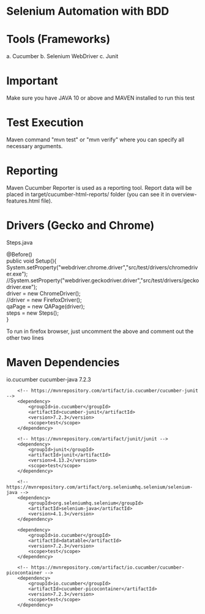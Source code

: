 # Selenium Automation with BDD
# Tools (Frameworks)
a. Cucumber
b. Selenium WebDriver
c. Junit

# Important
Make sure you have JAVA 10 or above and MAVEN installed to run this test

# Test Execution
Maven command "mvn test" or "mvn verify" where you can specify all necessary arguments.

# Reporting
Maven Cucumber Reporter is used as a reporting tool. Report data will be placed in target/cucumber-html-reports/ folder (you can see it in overview-features.html file).

# Drivers (Gecko and Chrome)
Steps.java

@Before()<br /> 
    public void Setup(){<br /> 
        System.setProperty("webdriver.chrome.driver","src/test/drivers/chromedriver.exe");<br />
        //System.setProperty("webdriver.geckodriver.driver","src/test/drivers/geckodriver.exe");<br />
        driver = new ChromeDriver();<br /> 
       //driver = new FirefoxDriver();<br /> 
        qaPage = new QAPage(driver);<br /> 
        steps = new Steps();<br /> 
    } 

To run in firefox browser, just uncomment the above and comment out the other two lines

# Maven Dependencies

<dependencies>
        <!-- https://mvnrepository.com/artifact/io.cucumber/cucumber-java -->
        <dependency>
            <groupId>io.cucumber</groupId>
            <artifactId>cucumber-java</artifactId>
            <version>7.2.3</version>
        </dependency>

        <!-- https://mvnrepository.com/artifact/io.cucumber/cucumber-junit -->
        <dependency>
            <groupId>io.cucumber</groupId>
            <artifactId>cucumber-junit</artifactId>
            <version>7.2.3</version>
            <scope>test</scope>
        </dependency>

        <!-- https://mvnrepository.com/artifact/junit/junit -->
        <dependency>
            <groupId>junit</groupId>
            <artifactId>junit</artifactId>
            <version>4.13.2</version>
            <scope>test</scope>
        </dependency>

        <!-- https://mvnrepository.com/artifact/org.seleniumhq.selenium/selenium-java -->
        <dependency>
            <groupId>org.seleniumhq.selenium</groupId>
            <artifactId>selenium-java</artifactId>
            <version>4.1.3</version>
        </dependency>

        <dependency>
            <groupId>io.cucumber</groupId>
            <artifactId>datatable</artifactId>
            <version>7.2.3</version>
            <scope>test</scope>
        </dependency>

        <!-- https://mvnrepository.com/artifact/io.cucumber/cucumber-picocontainer -->
        <dependency>
            <groupId>io.cucumber</groupId>
            <artifactId>cucumber-picocontainer</artifactId>
            <version>7.2.3</version>
            <scope>test</scope>
        </dependency>
</dependencies>

